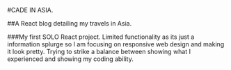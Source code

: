 #CADE IN ASIA.

##A React blog detailing my travels in Asia. 

###My first SOLO React project.
Limited functionality as its just a information splurge so I am focusing on responsive web design and making it look pretty. 
Trying to strike a balance between showing what I experienced and showing my coding ability.